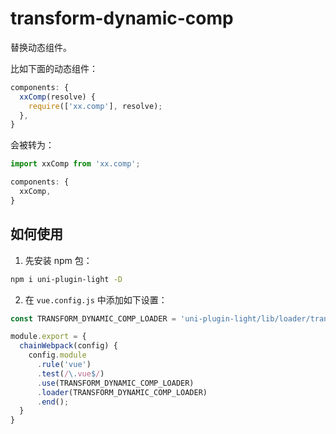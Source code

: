 # transform-dynamic-comp

替换动态组件。

比如下面的动态组件：

```ts
components: {
  xxComp(resolve) {
    require(['xx.comp'], resolve);
  },
}
```

会被转为：

```ts
import xxComp from 'xx.comp';

components: {
  xxComp,
}
```


## 如何使用

1. 先安装 npm 包：

```bash
npm i uni-plugin-light -D
```

2. 在 `vue.config.js` 中添加如下设置：

```js
const TRANSFORM_DYNAMIC_COMP_LOADER = 'uni-plugin-light/lib/loader/transform-dynamic-comp';

module.export = {
  chainWebpack(config) {
    config.module
      .rule('vue')
      .test(/\.vue$/)
      .use(TRANSFORM_DYNAMIC_COMP_LOADER)
      .loader(TRANSFORM_DYNAMIC_COMP_LOADER)
      .end();
  }
}
```
